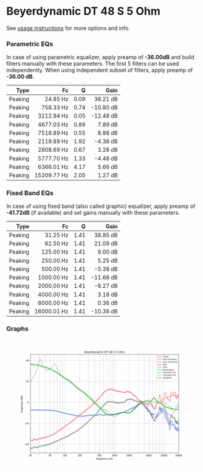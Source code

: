 # Beyerdynamic DT 48 S 5 Ohm
See [usage instructions](https://github.com/jaakkopasanen/AutoEq#usage) for more options and info.

### Parametric EQs
In case of using parametric equalizer, apply preamp of **-36.00dB** and build filters manually
with these parameters. The first 5 filters can be used independently.
When using independent subset of filters, apply preamp of **-36.00 dB**.

| Type    | Fc          |    Q | Gain      |
|--------:|------------:|-----:|----------:|
| Peaking | 24.85 Hz    | 0.09 | 36.21 dB  |
| Peaking | 758.33 Hz   | 0.74 | -10.80 dB |
| Peaking | 3212.94 Hz  | 0.05 | -12.48 dB |
| Peaking | 4677.03 Hz  | 0.89 | 7.89 dB   |
| Peaking | 7518.89 Hz  | 0.55 | 8.88 dB   |
| Peaking | 2119.89 Hz  | 1.92 | -4.38 dB  |
| Peaking | 2808.69 Hz  | 0.67 | 3.28 dB   |
| Peaking | 5777.70 Hz  | 1.33 | -4.48 dB  |
| Peaking | 6366.01 Hz  | 4.17 | 5.66 dB   |
| Peaking | 15209.77 Hz | 2.05 | 1.27 dB   |

### Fixed Band EQs
In case of using fixed band (also called graphic) equalizer, apply preamp of **-41.72dB**
(if available) and set gains manually with these parameters.

| Type    | Fc          |    Q | Gain      |
|--------:|------------:|-----:|----------:|
| Peaking | 31.25 Hz    | 1.41 | 38.85 dB  |
| Peaking | 62.50 Hz    | 1.41 | 21.09 dB  |
| Peaking | 125.00 Hz   | 1.41 | 9.00 dB   |
| Peaking | 250.00 Hz   | 1.41 | 5.25 dB   |
| Peaking | 500.00 Hz   | 1.41 | -5.38 dB  |
| Peaking | 1000.00 Hz  | 1.41 | -11.68 dB |
| Peaking | 2000.00 Hz  | 1.41 | -8.27 dB  |
| Peaking | 4000.00 Hz  | 1.41 | 3.18 dB   |
| Peaking | 8000.00 Hz  | 1.41 | 0.36 dB   |
| Peaking | 16000.01 Hz | 1.41 | -10.38 dB |

### Graphs
![](./Beyerdynamic%20DT%2048%20S%205%20Ohm.png)